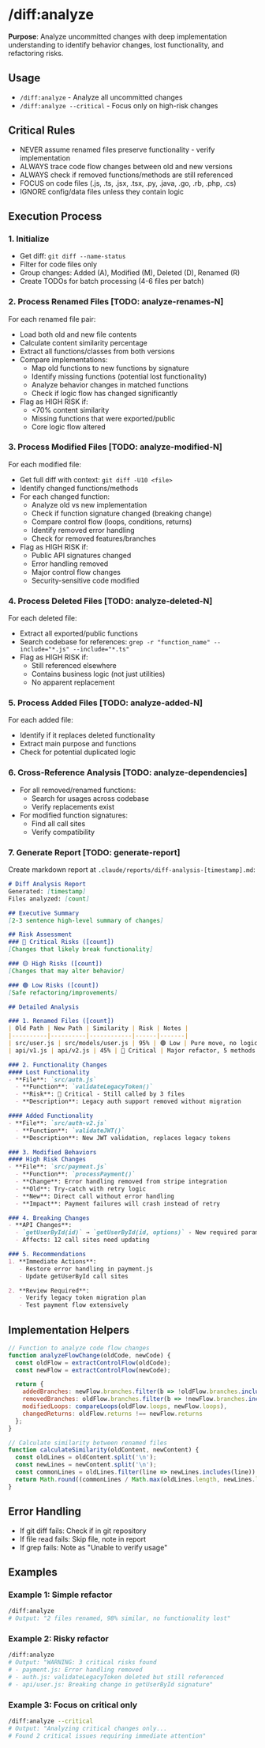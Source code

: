 # /diff:analyze

**Purpose**: Analyze uncommitted changes with deep implementation understanding to identify behavior changes, lost functionality, and refactoring risks.

## Usage
- `/diff:analyze` - Analyze all uncommitted changes
- `/diff:analyze --critical` - Focus only on high-risk changes

## Critical Rules
- NEVER assume renamed files preserve functionality - verify implementation
- ALWAYS trace code flow changes between old and new versions
- ALWAYS check if removed functions/methods are still referenced
- FOCUS on code files (.js, .ts, .jsx, .tsx, .py, .java, .go, .rb, .php, .cs)
- IGNORE config/data files unless they contain logic

## Execution Process

### 1. Initialize
- Get diff: `git diff --name-status`
- Filter for code files only
- Group changes: Added (A), Modified (M), Deleted (D), Renamed (R)
- Create TODOs for batch processing (4-6 files per batch)

### 2. Process Renamed Files [TODO: analyze-renames-N]
For each renamed file pair:
- Load both old and new file contents
- Calculate content similarity percentage
- Extract all functions/classes from both versions
- Compare implementations:
  - Map old functions to new functions by signature
  - Identify missing functions (potential lost functionality)
  - Analyze behavior changes in matched functions
  - Check if logic flow has changed significantly
- Flag as HIGH RISK if:
  - <70% content similarity
  - Missing functions that were exported/public
  - Core logic flow altered

### 3. Process Modified Files [TODO: analyze-modified-N]
For each modified file:
- Get full diff with context: `git diff -U10 <file>`
- Identify changed functions/methods
- For each changed function:
  - Analyze old vs new implementation
  - Check if function signature changed (breaking change)
  - Compare control flow (loops, conditions, returns)
  - Identify removed error handling
  - Check for removed features/branches
- Flag as HIGH RISK if:
  - Public API signatures changed
  - Error handling removed
  - Major control flow changes
  - Security-sensitive code modified

### 4. Process Deleted Files [TODO: analyze-deleted-N]
For each deleted file:
- Extract all exported/public functions
- Search codebase for references: `grep -r "function_name" --include="*.js" --include="*.ts"`
- Flag as HIGH RISK if:
  - Still referenced elsewhere
  - Contains business logic (not just utilities)
  - No apparent replacement

### 5. Process Added Files [TODO: analyze-added-N]
For each added file:
- Identify if it replaces deleted functionality
- Extract main purpose and functions
- Check for potential duplicated logic

### 6. Cross-Reference Analysis [TODO: analyze-dependencies]
- For all removed/renamed functions:
  - Search for usages across codebase
  - Verify replacements exist
- For modified function signatures:
  - Find all call sites
  - Verify compatibility

### 7. Generate Report [TODO: generate-report]
Create markdown report at `.claude/reports/diff-analysis-[timestamp].md`:

```markdown
# Diff Analysis Report
Generated: [timestamp]
Files analyzed: [count]

## Executive Summary
[2-3 sentence high-level summary of changes]

## Risk Assessment
### 🔴 Critical Risks ([count])
[Changes that likely break functionality]

### 🟡 High Risks ([count])
[Changes that may alter behavior]

### 🟢 Low Risks ([count])
[Safe refactoring/improvements]

## Detailed Analysis

### 1. Renamed Files ([count])
| Old Path | New Path | Similarity | Risk | Notes |
|----------|----------|------------|------|-------|
| src/user.js | src/models/user.js | 95% | 🟢 Low | Pure move, no logic change |
| api/v1.js | api/v2.js | 45% | 🔴 Critical | Major refactor, 5 methods removed |

### 2. Functionality Changes
#### Lost Functionality
- **File**: `src/auth.js`
  - **Function**: `validateLegacyToken()`
  - **Risk**: 🔴 Critical - Still called by 3 files
  - **Description**: Legacy auth support removed without migration

#### Added Functionality
- **File**: `src/auth-v2.js`
  - **Function**: `validateJWT()`
  - **Description**: New JWT validation, replaces legacy tokens

### 3. Modified Behaviors
#### High Risk Changes
- **File**: `src/payment.js`
  - **Function**: `processPayment()`
  - **Change**: Error handling removed from stripe integration
  - **Old**: Try-catch with retry logic
  - **New**: Direct call without error handling
  - **Impact**: Payment failures will crash instead of retry

### 4. Breaking Changes
- **API Changes**:
  - `getUserById(id)` → `getUserById(id, options)` - New required parameter
  - Affects: 12 call sites need updating

### 5. Recommendations
1. **Immediate Actions**:
   - Restore error handling in payment.js
   - Update getUserById call sites

2. **Review Required**:
   - Verify legacy token migration plan
   - Test payment flow extensively
```

## Implementation Helpers

```javascript
// Function to analyze code flow changes
function analyzeFlowChange(oldCode, newCode) {
  const oldFlow = extractControlFlow(oldCode);
  const newFlow = extractControlFlow(newCode);

  return {
    addedBranches: newFlow.branches.filter(b => !oldFlow.branches.includes(b)),
    removedBranches: oldFlow.branches.filter(b => !newFlow.branches.includes(b)),
    modifiedLoops: compareLoops(oldFlow.loops, newFlow.loops),
    changedReturns: oldFlow.returns !== newFlow.returns
  };
}

// Calculate similarity between renamed files
function calculateSimilarity(oldContent, newContent) {
  const oldLines = oldContent.split('\n');
  const newLines = newContent.split('\n');
  const commonLines = oldLines.filter(line => newLines.includes(line)).length;
  return Math.round((commonLines / Math.max(oldLines.length, newLines.length)) * 100);
}
```

## Error Handling
- If git diff fails: Check if in git repository
- If file read fails: Skip file, note in report
- If grep fails: Note as "Unable to verify usage"

## Examples

### Example 1: Simple refactor
```bash
/diff:analyze
# Output: "2 files renamed, 98% similar, no functionality lost"
```

### Example 2: Risky refactor
```bash
/diff:analyze
# Output: "WARNING: 3 critical risks found
# - payment.js: Error handling removed
# - auth.js: validateLegacyToken deleted but still referenced
# - api/user.js: Breaking change in getUserById signature"
```

### Example 3: Focus on critical only
```bash
/diff:analyze --critical
# Output: "Analyzing critical changes only...
# Found 2 critical issues requiring immediate attention"
```